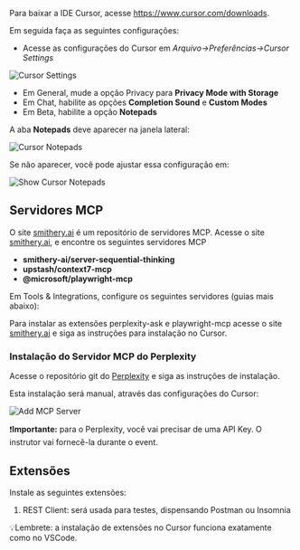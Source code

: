 Para baixar a IDE Cursor, acesse https://www.cursor.com/downloads.

Em seguida faça as seguintes configurações:

- Acesse as configurações do Cursor em *Arquivo->Preferências->Cursor Settings*

![Cursor Settings](images/cursor-settings.png)

- Em General, mude a opção Privacy para **Privacy Mode with Storage**
- Em Chat, habilite as opções **Completion Sound** e **Custom Modes**
- Em Beta, habilite a opção **Notepads**

A aba **Notepads** deve aparecer na janela lateral:

![Cursor Notepads](images/cursor-notepads.png)

Se não aparecer, você pode ajustar essa configuração em:

![Show Cursor Notepads](images/cursor-notepads-show.png)

## Servidores MCP

O site [smithery.ai](https://smithery.ai) é um repositório de servidores MCP. Acesse o site [smithery.ai](https://smithery.ai), e encontre os seguintes servidores MCP
 - **smithery-ai/server-sequential-thinking**
 - **upstash/context7-mcp**
 - **@microsoft/playwright-mcp**

 Em Tools & Integrations, configure os seguintes servidores (guias mais abaixo):

Para instalar as extensões perplexity-ask e playwright-mcp acesse o site [smithery.ai](https://smithery.ai) e siga as instruções para instalação no Cursor.


### Instalação do Servidor MCP do Perplexity

Acesse o repositório git do [Perplexity](https://github.com/ppl-ai/modelcontextprotocol/tree/main) e siga as instruções de instalação.

Esta instalação será manual, através das configurações do Cursor:

![Add MCP Server](images/cursor-config-mcp.png)


❗**Importante:** para o Perplexity, você vai precisar de uma API Key. O instrutor vai fornecê-la durante o event.

## Extensões

Instale as seguintes extensões:
1. REST Client: será usada para testes, dispensando Postman ou Insomnia

💡Lembrete: a instalação de extensões no Cursor funciona exatamente como no VSCode.

